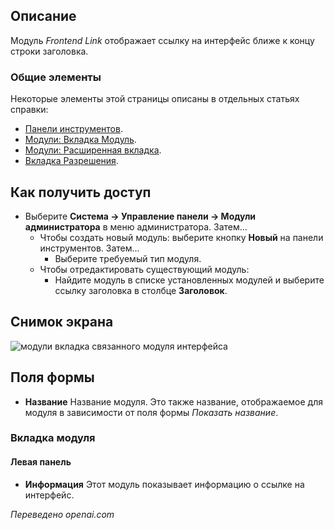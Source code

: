 <!-- Filename: Help4.x:Admin_Modules:_Frontend_Link / Display title: Модули: Ссылка на фронтенд -->

## Описание

Модуль *Frontend Link* отображает ссылку на интерфейс ближе к концу строки заголовка.

### Общие элементы

Некоторые элементы этой страницы описаны в отдельных статьях справки:

* [Панели инструментов](jdocmanual?article=help/common-elements/toolbars).
* [Модули: Вкладка Модуль](jdocmanual?article=help/modules/modules-module-tab).
* [Модули: Расширенная вкладка](jdocmanual?article=help/modules/modules-advanced-tab).
* [Вкладка Разрешения](jdocmanual?article=help/common-elements/edit-permissions).

## Как получить доступ

- Выберите **Система → Управление панели → Модули администратора** в меню
  администратора. Затем...
  - Чтобы создать новый модуль: выберите кнопку **Новый** на панели инструментов. Затем...
    - Выберите требуемый тип модуля.
  - Чтобы отредактировать существующий модуль:
    - Найдите модуль в списке установленных модулей и выберите
      ссылку заголовка в столбце **Заголовок**.

## Снимок экрана

![модули вкладка связанного модуля интерфейса](../../../ru/images/modules-admin/modules-frontend-link-module-tab.png)

## Поля формы

- **Название** Название модуля. Это также название, отображаемое для модуля в зависимости от поля формы *Показать название*.

### Вкладка модуля

#### Левая панель

- **Информация** Этот модуль показывает информацию о ссылке на интерфейс.

*Переведено openai.com*

